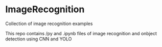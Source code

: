 # ImageRecognition
Collection of image recognition examples

This repo contains /py and .ipynb files of image recognition and onbject detection using CNN and YOLO
